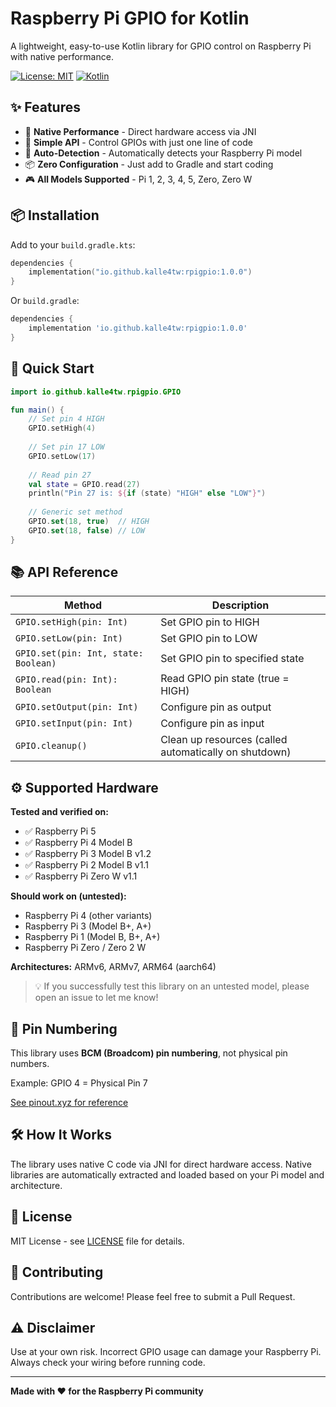 # Raspberry Pi GPIO for Kotlin

A lightweight, easy-to-use Kotlin library for GPIO control on Raspberry Pi with native performance.

[![License: MIT](https://img.shields.io/badge/License-MIT-yellow.svg)](https://opensource.org/licenses/MIT)
[![Kotlin](https://img.shields.io/badge/Kotlin-1.9+-blue.svg)](https://kotlinlang.org)

## ✨ Features

- 🚀 **Native Performance** - Direct hardware access via JNI
- 🎯 **Simple API** - Control GPIOs with just one line of code
- 🔄 **Auto-Detection** - Automatically detects your Raspberry Pi model
- 📦 **Zero Configuration** - Just add to Gradle and start coding
- 🎮 **All Models Supported** - Pi 1, 2, 3, 4, 5, Zero, Zero W

## 📦 Installation

Add to your `build.gradle.kts`:
```kotlin
dependencies {
    implementation("io.github.kalle4tw:rpigpio:1.0.0")
}
```

Or `build.gradle`:
```groovy
dependencies {
    implementation 'io.github.kalle4tw:rpigpio:1.0.0'
}
```

## 🚀 Quick Start
```kotlin
import io.github.kalle4tw.rpigpio.GPIO

fun main() {
    // Set pin 4 HIGH
    GPIO.setHigh(4)
    
    // Set pin 17 LOW
    GPIO.setLow(17)
    
    // Read pin 27
    val state = GPIO.read(27)
    println("Pin 27 is: ${if (state) "HIGH" else "LOW"}")
    
    // Generic set method
    GPIO.set(18, true)  // HIGH
    GPIO.set(18, false) // LOW
}
```

## 📚 API Reference

| Method | Description |
|--------|-------------|
| `GPIO.setHigh(pin: Int)` | Set GPIO pin to HIGH |
| `GPIO.setLow(pin: Int)` | Set GPIO pin to LOW |
| `GPIO.set(pin: Int, state: Boolean)` | Set GPIO pin to specified state |
| `GPIO.read(pin: Int): Boolean` | Read GPIO pin state (true = HIGH) |
| `GPIO.setOutput(pin: Int)` | Configure pin as output |
| `GPIO.setInput(pin: Int)` | Configure pin as input |
| `GPIO.cleanup()` | Clean up resources (called automatically on shutdown) |

## ⚙️ Supported Hardware

**Tested and verified on:**
- ✅ Raspberry Pi 5
- ✅ Raspberry Pi 4 Model B
- ✅ Raspberry Pi 3 Model B v1.2
- ✅ Raspberry Pi 2 Model B v1.1
- ✅ Raspberry Pi Zero W v1.1

**Should work on (untested):**
- Raspberry Pi 4 (other variants)
- Raspberry Pi 3 (Model B+, A+)
- Raspberry Pi 1 (Model B, B+, A+)
- Raspberry Pi Zero / Zero 2 W

**Architectures:** ARMv6, ARMv7, ARM64 (aarch64)

> 💡 If you successfully test this library on an untested model, please open an issue to let me know!

## 🎯 Pin Numbering

This library uses **BCM (Broadcom) pin numbering**, not physical pin numbers.

Example: GPIO 4 = Physical Pin 7

[See pinout.xyz for reference](https://pinout.xyz/)

## 🛠️ How It Works

The library uses native C code via JNI for direct hardware access.
Native libraries are automatically extracted and loaded based on your Pi model and architecture.

## 📄 License

MIT License - see [LICENSE](LICENSE) file for details.

## 🤝 Contributing

Contributions are welcome! Please feel free to submit a Pull Request.

## ⚠️ Disclaimer

Use at your own risk. Incorrect GPIO usage can damage your Raspberry Pi. Always check your wiring before running code.


---

**Made with ❤️ for the Raspberry Pi community**